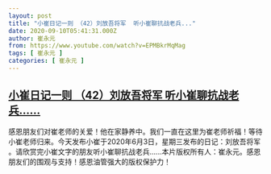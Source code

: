 ```yaml
---
layout: post
title: "小崔日记一则 （42）刘放吾将军  听小崔聊抗战老兵..."
date: 2020-09-10T05:41:31.000Z
author: 崔永元
from: https://www.youtube.com/watch?v=EPMBkrMqMag
tags: [ 崔永元 ]
categories: [ 崔永元 ]
---
```

<!--1599716491000-->
[小崔日记一则 （42）刘放吾将军  听小崔聊抗战老兵......](https://www.youtube.com/watch?v=EPMBkrMqMag)
------

<div>
感恩朋友们对崔老师的关爱！他在家静养中。我们一直在这里为崔老师祈福！等待小崔老师归来。今天发布小崔于2020年6月3日，星期三发布的日记：刘放吾将军 。请欣赏完小崔文字的朋友听小崔聊抗战老兵......本片版权所有人：崔永元。感恩朋友们的围观与支持！感恩油管强大的版权保护力！
</div>
